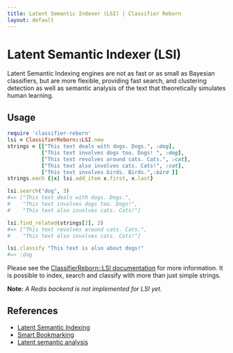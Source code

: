 ```yaml
---
title: Latent Semantic Indexer (LSI) | Classifier Reborn
layout: default
---
```


# Latent Semantic Indexer (LSI)

Latent Semantic Indexing engines are not as fast or as small as Bayesian classifiers, but are more flexible, providing fast search, and clustering detection as well as semantic analysis of the text that
theoretically simulates human learning.

## Usage

```ruby
require 'classifier-reborn'
lsi = ClassifierReborn::LSI.new
strings = [["This text deals with dogs. Dogs.", :dog],
           ["This text involves dogs too. Dogs! ", :dog],
           ["This text revolves around cats. Cats.", :cat],
           ["This text also involves cats. Cats!", :cat],
           ["This text involves birds. Birds.",:bird ]]
strings.each {|x| lsi.add_item x.first, x.last}

lsi.search("dog", 3)
#=> ["This text deals with dogs. Dogs.",
#    "This text involves dogs too. Dogs!",
#    "This text also involves cats. Cats!"]

lsi.find_related(strings[2], 2)
#=> ["This text revolves around cats. Cats.",
#    "This text also involves cats. Cats!"]

lsi.classify "This text is also about dogs!"
#=> :dog
```

Please see the [ClassifierReborn::LSI documentation](http://www.rubydoc.info/gems/classifier-reborn/ClassifierReborn/LSI) for more information.
It is possible to index, search and classify with more than just simple strings.

**Note:** *A Redis backend is not implemented for LSI yet.*

## References

* [Latent Semantic Indexing](http://www.c2.com/cgi/wiki?LatentSemanticIndexing)
* [Smart Bookmarking](http://web.archive.org/web/20061126153713/http://www.chadfowler.com/index.cgi/Computing/LatentSemanticIndexing.rdoc)
* [Latent semantic analysis](http://en.wikipedia.org/wiki/Latent_semantic_analysis)
